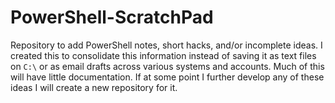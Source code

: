 # PowerShell-ScratchPad

Repository to add PowerShell notes, short hacks, and/or incomplete ideas.  I created this to consolidate this information instead of saving it as text files on `C:\` or as email drafts across various systems and accounts.  Much of this will have little documentation.  If at some point I further develop any of these ideas I will create a new repository for it.
